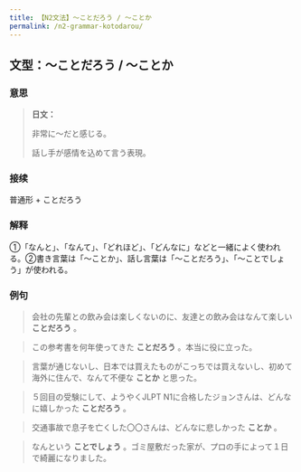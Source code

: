 ```yaml
---
title: 【N2文法】〜ことだろう / 〜ことか
permalink: /n2-grammar-kotodarou/
---
```


## 文型：〜ことだろう / 〜ことか

### 意思

> **日文：**
> 
> 非常に〜だと感じる。
> 
> 話し手が感情を込めて言う表現。


### 接续

普通形 + ことだろう

### 解释

①「なんと」、「なんて」、「どれほど」、「どんなに」などと一緒によく使われる。②書き言葉は「～ことか」、話し言葉は「～ことだろう」、「～ことでしょう」が使われる。

### 例句

> 会社の先輩との飲み会は楽しくないのに、友達との飲み会はなんて楽しい **ことだろう** 。

> この参考書を何年使ってきた **ことだろう** 。本当に役に立った。

> 言葉が通じないし、日本では買えたものがこっちでは買えないし、初めて海外に住んで、なんて不便な **ことか** と思った。

> ５回目の受験にして、ようやくJLPT N1に合格したジョンさんは、どんなに嬉しかった **ことだろう** 。

> 交通事故で息子を亡くした〇〇さんは、どんなに悲しかった **ことか** 。

> なんという **ことでしょう** 。ゴミ屋敷だった家が、プロの手によって１日で綺麗になりました。

